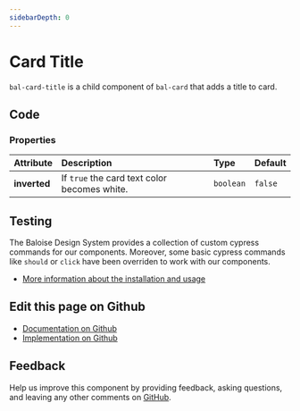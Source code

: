 ```yaml
---
sidebarDepth: 0
---
```



# Card Title

`bal-card-title` is a child component of `bal-card` that adds a title to card.




<ClientOnly><docs-component-tabs></docs-component-tabs></ClientOnly>

<!-- docs:child of bal-card -->


## Code



### Properties


| Attribute    | Description                                  | Type                 | Default            |
| :----------- | :------------------------------------------- | :------------------- | :----------------- |
| **inverted** | If `true` the card text color becomes white. | <code>boolean</code> | <code>false</code> |

## Testing

The Baloise Design System provides a collection of custom cypress commands for our components. Moreover, some basic cypress commands like `should` or `click` have been overriden to work with our components.

- [More information about the installation and usage](/components/tooling/testing.html)



## Edit this page on Github

* [Documentation on Github](https://github.com/baloise/design-system/blob/master/docs/src/components/components/bal-card-title.md)
* [Implementation on Github](https://github.com/baloise/design-system/blob/master/packages/components/src/components/bal-card-title)

## Feedback

Help us improve this component by providing feedback, asking questions, and leaving any other comments on [GitHub](https://github.com/baloise/design-system/issues/new).

